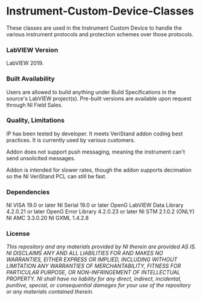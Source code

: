 Instrument-Custom-Device-Classes
========================

These classes are used in the Instrument Custom Device to handle the various instrument protocols and protection schemes over those protocols.

### LabVIEW Version ###

LabVIEW 2019.

### Built Availability ###

Users are allowed to build anything under Build Specifications in the source's LabVIEW project(s).  Pre-built versions are available upon request through NI Field Sales. 

### Quality, Limitations ###

IP has been tested by developer. It meets VeriStand addon coding best practices. It is currently used by various customers.

Addon does not support push messaging, meaning the instrument can't send unsolicited messages.

Addon is intended for slower rates, though the addon supports decimation so the NI VeriStand PCL can still be fast.

### Dependencies ###

NI VISA 19.0 or later
NI Serial 19.0 or later
OpenG LabVIEW Data Library 4.2.0.21 or later
OpenG Error Library 4.2.0.23 or later
NI STM 2.1.0.2 (ONLY)
NI AMC 3.3.0.20
NI GXML 1.4.2.8

### License ###

*This repository and any materials provided by NI therein are provided AS IS. NI DISCLAIMS ANY AND ALL LIABILITIES FOR AND MAKES NO WARRANTIES, EITHER EXPRESS OR IMPLIED, INCLUDING WITHOUT LIMITATION ANY WARRANTIES OF MERCHANTABILITY, FITNESS FOR  PARTICULAR PURPOSE, OR NON-INFRINGEMENT OF INTELLECTUAL PROPERTY. NI shall have no liability for any direct, indirect, incidental, punitive, special, or consequential damages for your use of the repository or any materials contained therein.*

